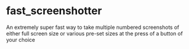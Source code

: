# fast_screenshotter
An extremely super fast way to take multiple numbered screenshots of either full screen size or various pre-set sizes at the press of a button of your choice
